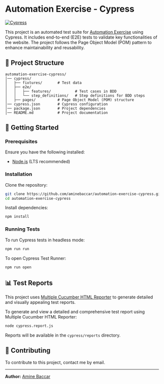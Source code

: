 # Automation Exercise - Cypress

[![Cypress](https://img.shields.io/badge/tested%20with-Cypress-04C38E.svg)](https://www.cypress.io/)

This project is an automated test suite for [Automation Exercise](https://automationexercise.com/) using Cypress. It includes end-to-end (E2E) tests to validate key functionalities of the website. The project follows the Page Object Model (POM) pattern to enhance maintainability and reusability.

## 📌 Project Structure

```
automation-exercise-cypress/
│── cypress/
│   ├── fixtures/       # Test data
│   ├── e2e/
│   │   ├── features/           # Test cases in BDD
│   │   └── step_definitions/   # Step definitions for BDD steps
│   ├── pages/          # Page Object Model (POM) structure
│── cypress.json        # Cypress configuration
│── package.json        # Project dependencies
│── README.md           # Project documentation
```

## 🚀 Getting Started

### Prerequisites

Ensure you have the following installed:
- [Node.js](https://nodejs.org/) (LTS recommended)

### Installation

Clone the repository:
```sh
git clone https://github.com/aminebaccar/automation-exercise-cypress.git
cd automation-exercise-cypress
```

Install dependencies:
```sh
npm install
```

### Running Tests

To run Cypress tests in headless mode:
```sh
npm run run
```

To open Cypress Test Runner:
```sh
npm run open
```

## 📊 Test Reports

This project uses [Multiple Cucumber HTML Reporter](https://www.npmjs.com/package/multiple-cucumber-html-reporter) to generate detailed and visually appealing test reports.

To generate and view a detailed and comprehensive test report using Multiple Cucumber HTML Reporter:
```sh
node cypress.report.js
```
Reports will be available in the `cypress/reports` directory.

## 📝 Contributing

To contribute to this project, contact me by email.

---

**Author:** [Amine Baccar](https://github.com/aminebaccar)
